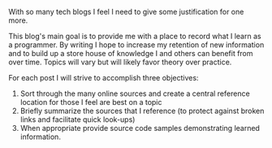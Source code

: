 ---
---
With so many tech blogs I feel I need to give some justification for one more.

This blog's main goal is to provide me with a place to record what I learn as a programmer. By writing I hope to increase my retention of new information and to build up a store house of knowledge I and others can benefit from over time. Topics will vary but will likely favor theory over practice.

For each post I will strive to accomplish three objectives:

  1.  Sort through the many online sources and create a central reference location for those I feel are best on a topic
  2.  Briefly summarize the sources that I reference (to protect against broken links and facilitate quick look-ups)
  3.  When appropriate provide source code samples demonstrating learned information.
